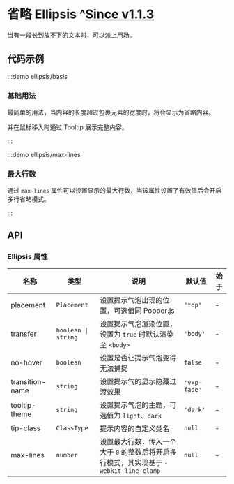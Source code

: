 # 省略 Ellipsis ^[Since v1.1.3](!s)

当有一段长到放不下的文本时，可以派上用场。

## 代码示例

:::demo ellipsis/basis

### 基础用法

最简单的用法，当内容的长度超过包裹元素的宽度时，将会显示为省略内容。

并在鼠标移入时通过 Tooltip 展示完整内容。

:::

:::demo ellipsis/max-lines

### 最大行数

通过 `max-lines` 属性可以设置显示的最大行数，当该属性设置了有效值后会开启多行省略模式。

:::

## API

### Ellipsis 属性

| 名称            | 类型                | 说明                                                                                   | 默认值       | 始于 |
| --------------- | ------------------- | -------------------------------------------------------------------------------------- | ------------ | ---- |
| placement       | `Placement`         | 设置提示气泡出现的位置，可选值同 Popper.js                                             | `'top'`      | -    |
| transfer        | `boolean \| string` | 设置提示气泡渲染位置，设置为 `true` 时默认渲染至 `<body>`                              | `'body'`     | -    |
| no-hover        | `boolean`           | 设置是否让提示气泡变得无法捕捉                                                         | `false`      | -    |
| transition-name | `string`            | 设置提示气的显示隐藏过渡效果                                                           | `'vxp-fade'` | -    |
| tooltip-theme   | `string`            | 设置提示气泡的主题，可选值为 `light`、`dark`                                           | `'dark'`     | -    |
| tip-class       | `ClassType`         | 提示内容的自定义类名                                                                   | `null`       | -    |
| max-lines       | `number`            | 设置最大行数，传入一个大于 `0` 的整数后将开启多行模式，其实现基于 `-webkit-line-clamp` | `null`       | -    |
